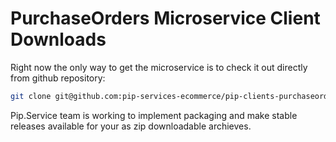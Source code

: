 # PurchaseOrders Microservice Client Downloads

Right now the only way to get the microservice is to check it out directly from github repository:

```bash
git clone git@github.com:pip-services-ecommerce/pip-clients-purchaseorders-node.git
```

Pip.Service team is working to implement packaging and make stable releases available for your 
as zip downloadable archieves.